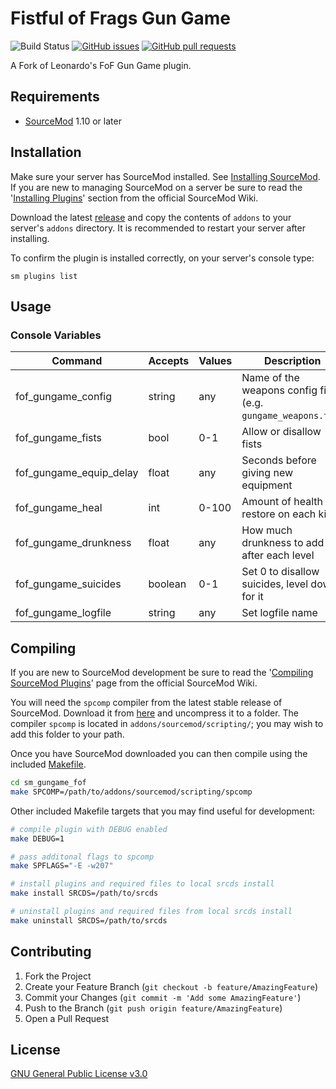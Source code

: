 # Fistful of Frags Gun Game

![Build Status](https://github.com/Saggre/sm_gungame_fof/workflows/Build%20plugins/badge.svg?style=flat-square)
[![GitHub issues](https://img.shields.io/github/issues/Saggre/sm_gungame_fof.svg?style=flat-square&logo=github&logoColor=white)](https://github.com/Saggre/sm_gungame_fof/issues)
[![GitHub pull requests](https://img.shields.io/github/issues-pr/Saggre/sm_gungame_fof.svg?style=flat-square&logo=github&logoColor=white)](https://github.com/Saggre/sm_gungame_fof/pulls)

A Fork of Leonardo's FoF Gun Game plugin.

## Requirements
* [SourceMod](https://www.sourcemod.net/) 1.10 or later


## Installation
Make sure your server has SourceMod installed.  See [Installing SourceMod](https://wiki.alliedmods.net/Installing_SourceMod).  If you are new to managing SourceMod on a server be sure to read the '[Installing Plugins](https://wiki.alliedmods.net/Managing_your_sourcemod_installation#Installing_Plugins)' section from the official SourceMod Wiki.

Download the latest [release](https://github.com/CrimsonTautology/sm-jetpack-plus/releases/latest) and copy the contents of `addons` to your server's `addons` directory.  It is recommended to restart your server after installing.

To confirm the plugin is installed correctly, on your server's console type:
```
sm plugins list
```

## Usage


### Console Variables
| Command | Accepts | Values | Description |
| --- | --- | --- | --- |
| fof_gungame_config | string | any | Name of the weapons config file (e.g. `gungame_weapons.txt`) |
| fof_gungame_fists | bool | 0-1 | Allow or disallow fists |
| fof_gungame_equip_delay | float | any | Seconds before giving new equipment |
| fof_gungame_heal | int | 0-100 | Amount of health to restore on each kill |
| fof_gungame_drunkness | float | any | How much drunkness to add after each level |
| fof_gungame_suicides | boolean | 0-1 | Set 0 to disallow suicides, level down for it |
| fof_gungame_logfile | string | any | Set logfile name |


## Compiling
If you are new to SourceMod development be sure to read the '[Compiling SourceMod Plugins](https://wiki.alliedmods.net/Compiling_SourceMod_Plugins)' page from the official SourceMod Wiki.

You will need the `spcomp` compiler from the latest stable release of SourceMod.  Download it from [here](https://www.sourcemod.net/downloads.php?branch=stable) and uncompress it to a folder.  The compiler `spcomp` is located in `addons/sourcemod/scripting/`;  you may wish to add this folder to your path.

Once you have SourceMod downloaded you can then compile using the included [Makefile](Makefile).

```sh
cd sm_gungame_fof
make SPCOMP=/path/to/addons/sourcemod/scripting/spcomp
```

Other included Makefile targets that you may find useful for development:

```sh
# compile plugin with DEBUG enabled
make DEBUG=1

# pass additonal flags to spcomp
make SPFLAGS="-E -w207"

# install plugins and required files to local srcds install
make install SRCDS=/path/to/srcds

# uninstall plugins and required files from local srcds install
make uninstall SRCDS=/path/to/srcds
```


## Contributing
1. Fork the Project
2. Create your Feature Branch (`git checkout -b feature/AmazingFeature`)
3. Commit your Changes (`git commit -m 'Add some AmazingFeature'`)
4. Push to the Branch (`git push origin feature/AmazingFeature`)
5. Open a Pull Request


## License
[GNU General Public License v3.0](https://choosealicense.com/licenses/gpl-3.0/)